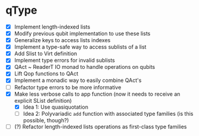 # qType

- [x] Implement length-indexed lists
- [x] Modify previous qubit implementation to use these lists
- [x] Generalize keys to access lists indexes
- [x] Implement a type-safe way to access sublists of a list
- [x] Add Slist to Virt definition
- [x] Implement type errors for invalid sublists
- [x] QAct ~ ReaderT IO monad to handle operations on qubits
- [x] Lift Qop functions to QAct
- [x] Implement a monadic way to easily combine QAct's
- [ ] Refactor type errors to be more informative
- [x] Make less verbose calls to app function (now it needs to receive an explicit SList definition)
  - [x] Idea 1: Use quasiquotation
  - [ ] Idea 2: Polyvariadic `add` function with associated type families (is this possible, though?)
- [ ] (?) Refactor length-indexed lists operations as first-class type families
